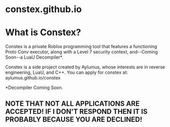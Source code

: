 # constex.github.io
# What is Constex?
Constex is a private Roblox programming tool that features a
functioning Proto Conv executor, along with a Level 7 security context, 
and--Coming Soon--a LuaU Decompiler*.

Constex is a side project created by Aylumus, whose interests are in
reverse engineering, LuaU, and C++. You can apply for constex at:
aylumus.github.io/constex

*Decompiler Coming Soon.

## NOTE THAT NOT ALL APPLICATIONS ARE ACCEPTED! IF I DON'T RESPOND THEN IT IS PROBABLY BECAUSE YOU ARE DECLINED!
